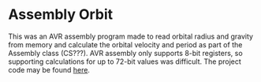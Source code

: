 Assembly Orbit
===
This was an AVR assembly program made to read orbital radius and gravity from memory and calculate the orbital velocity and period as part of the Assembly class (CS???). AVR assembly only supports 8-bit registers, so supporting calculations for up to 72-bit values was difficult. The project code may be found [here](https://github.com/mjrad/Assembly_Orbit).

<SCREENSHOT HERE>
